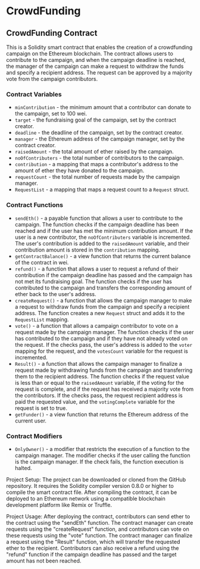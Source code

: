 # CrowdFunding

## CrowdFunding Contract

This is a Solidity smart contract that enables the creation of a crowdfunding campaign on the Ethereum blockchain. The contract allows users to contribute to the campaign, and when the campaign deadline is reached, the manager of the campaign can make a request to withdraw the funds and specify a recipient address. The request can be approved by a majority vote from the campaign contributors.

### Contract Variables

- `minContribution` - the minimum amount that a contributor can donate to the campaign, set to 100 wei.
- `target` - the fundraising goal of the campaign, set by the contract creator.
- `deadline` - the deadline of the campaign, set by the contract creator.
- `manager` - the Ethereum address of the campaign manager, set by the contract creator.
- `raisedAmount` - the total amount of ether raised by the campaign.
- `noOfContributers` - the total number of contributors to the campaign.
- `contribution` - a mapping that maps a contributor's address to the amount of ether they have donated to the campaign.
- `requestCount` - the total number of requests made by the campaign manager.
- `RequestList` - a mapping that maps a request count to a `Request` struct.

### Contract Functions

- `sendEth()` - a payable function that allows a user to contribute to the campaign. The function checks if the campaign deadline has been reached and if the user has met the minimum contribution amount. If the user is a new contributor, the `noOfContributers` variable is incremented. The user's contribution is added to the `raisedAmount` variable, and their contribution amount is stored in the `contribution` mapping.
- `getContractBalance()` - a view function that returns the current balance of the contract in wei.
- `refund()` - a function that allows a user to request a refund of their contribution if the campaign deadline has passed and the campaign has not met its fundraising goal. The function checks if the user has contributed to the campaign and transfers the corresponding amount of ether back to the user's address.
- `createRequest()` - a function that allows the campaign manager to make a request to withdraw funds from the campaign and specify a recipient address. The function creates a new `Request` struct and adds it to the `RequestList` mapping.
- `vote()` - a function that allows a campaign contributor to vote on a request made by the campaign manager. The function checks if the user has contributed to the campaign and if they have not already voted on the request. If the checks pass, the user's address is added to the `voter` mapping for the request, and the `votesCount` variable for the request is incremented.
- `Result()` - a function that allows the campaign manager to finalize a request made by withdrawing funds from the campaign and transferring them to the recipient address. The function checks if the request value is less than or equal to the `raisedAmount` variable, if the voting for the request is complete, and if the request has received a majority vote from the contributors. If the checks pass, the request recipient address is paid the requested value, and the `votingComplete` variable for the request is set to true.
- `getFunder()` - a view function that returns the Ethereum address of the current user. 

### Contract Modifiers

- `OnlyOwner()` - a modifier that restricts the execution of a function to the campaign manager. The modifier checks if the user calling the function is the campaign manager. If the check fails, the function execution is halted.


Project Setup:
The project can be downloaded or cloned from the GitHub repository. It requires the Solidity compiler version 0.8.0 or higher to compile the smart contract file. After compiling the contract, it can be deployed to an Ethereum network using a compatible blockchain development platform like Remix or Truffle.

Project Usage:
After deploying the contract, contributors can send ether to the contract using the "sendEth" function. The contract manager can create requests using the "createRequest" function, and contributors can vote on these requests using the "vote" function. The contract manager can finalize a request using the "Result" function, which will transfer the requested ether to the recipient. Contributors can also receive a refund using the "refund" function if the campaign deadline has passed and the target amount has not been reached.
